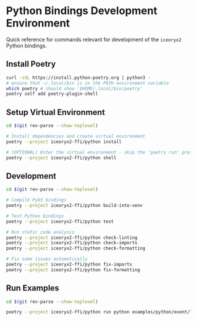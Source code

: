# Python Bindings Development Environment

Quick reference for commands relevant for development of the `iceoryx2` Python bindings.

## Install Poetry

```sh
curl -sSL https://install.python-poetry.org | python3 -
# ensure that ~/.local/bin is in the PATH environment variable
which poetry # should show '$HOME/.local/bin/poetry'
poetry self add poetry-plugin-shell
```

## Setup Virtual Environment

```sh
cd $(git rev-parse --show-toplevel)

# Install dependencies and create virtual environment
poetry --project iceoryx2-ffi/python install

# (OPTIONAL) Enter the virtual environment - skip the 'poetry run' prefix for all commands
poetry --project iceoryx2-ffi/python shell
```

## Development

```sh
cd $(git rev-parse --show-toplevel)

# Compile PyO3 bindings
poetry --project iceoryx2-ffi/python build-into-venv

# Test Python bindings
poetry --project iceoryx2-ffi/python test

# Run static code analysis
poetry --project iceoryx2-ffi/python check-linting
poetry --project iceoryx2-ffi/python check-imports
poetry --project iceoryx2-ffi/python check-formatting

# Fix some issues automatically
poetry --project iceoryx2-ffi/python fix-imports
poetry --project iceoryx2-ffi/python fix-formatting
```

## Run Examples

```sh
cd $(git rev-parse --show-toplevel)

poetry --project iceoryx2-ffi/python run python examples/python/event/listener.py
```
